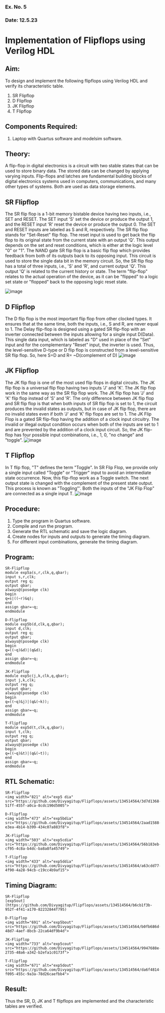 ### Ex. No. 5
### Date: 12.5.23
# Implementation of Flipflops using Verilog HDL
## Aim:
To design and implement the following flipflops using Verilog HDL and verify its characteristic table.
1.	SR Flipflop
2.	D Flipflop
3.	JK Flipflop
4.	T Flipflop
## Components Required:
1.	Laptop with Quartus software and modelsim software.
## Theory:
A flip-flop in digital electronics is a circuit with two stable states that can be used to store binary data. The stored data can be changed by applying varying inputs. Flip-flops and latches are fundamental building blocks of digital electronics systems used in computers, communications, and many other types of systems. Both are used as data storage elements.
## SR Flipflop
The SR flip flop is a 1-bit memory bistable device having two inputs, i.e., SET and RESET. The SET input 'S' set the device or produce the output 1, and the RESET input 'R' reset the device or produce the output 0. The SET and RESET inputs are labeled as S and R, respectively.
The SR flip flop stands for "Set-Reset" flip flop. The reset input is used to get back the flip flop to its original state from the current state with an output 'Q'. This output depends on the set and reset conditions, which is either at the logic level "0" or "1".
The NAND gate SR flip flop is a basic flip flop which provides feedback from both of its outputs back to its opposing input. This circuit is used to store the single data bit in the memory circuit. So, the SR flip flop has a total of three inputs, i.e., 'S' and 'R', and current output 'Q'. This output 'Q' is related to the current history or state. The term "flip-flop" relates to the actual operation of the device, as it can be "flipped" to a logic set state or "flopped" back to the opposing logic reset state.

![image](https://github.com/rvinifa/Flipflops/assets/133735746/725727f1-85ef-4b56-8fb5-5fd470d8d207)
 

## D Flipflop
The D flip flop is the most important flip flop from other clocked types. It ensures that at the same time, both the inputs, i.e., S and R, are never equal to 1. The Delay flip-flop is designed using a gated SR flip-flop with an inverter connected between the inputs allowing for a single input D(Data).
This single data input, which is labeled as "D" used in place of the "Set" input and for the complementary "Reset" input, the inverter is used. Thus, the level-sensitive D-type or D flip flop is constructed from a level-sensitive SR flip flop.
So, here S=D and R= ~D(complement of D)
![image](https://github.com/rvinifa/Flipflops/assets/133735746/c9c8383d-6f6d-48c6-b35b-2a2fa28178ed)
 
## JK Flipflop
The JK flip flop is one of the most used flip flops in digital circuits. The JK flip flop is a universal flip flop having two inputs 'J' and 'K'. The JK flip flop work in the same way as the SR flip flop work. The JK flip flop has 'J' and 'K' flip flop instead of 'S' and 'R'. The only difference between JK flip flop and SR flip flop is that when both inputs of SR flip flop is set to 1, the circuit produces the invalid states as outputs, but in case of JK flip flop, there are no invalid states even if both 'J' and 'K' flip flops are set to 1. The JK Flip Flop is a gated SR flip-flop having the addition of a clock input circuitry. The invalid or illegal output condition occurs when both of the inputs are set to 1 and are prevented by the addition of a clock input circuit. So, the JK flip-flop has four possible input combinations, i.e., 1, 0, "no change" and "toggle". 
 ![image](https://github.com/rvinifa/Flipflops/assets/133735746/ad5d7905-7ed9-4ddb-ba91-4e284fc151d6)


## T Flipflop
In T flip flop, "T" defines the term "Toggle". In SR Flip Flop, we provide only a single input called "Toggle" or "Trigger" input to avoid an intermediate state occurrence. Now, this flip-flop work as a Toggle switch. The next output state is changed with the complement of the present state output. This process is known as "Toggling"'. Both the inputs of the "JK Flip Flop" are connected as a single input T.
 ![image](https://github.com/rvinifa/Flipflops/assets/133735746/d8ebd20c-4a91-4496-bd67-2239ab1a0798)

## Procedure:
1.	Type the program in Quartus software.
2.	Compile and run the program.
3.	Generate the RTL schematic and save the logic diagram.
4.	Create nodes for inputs and outputs to generate the timing diagram.
5.	For different input combinations, generate the timing diagram.


## Program:
~~~
SR-Flipflop
module exp5a(s,r,clk,q,qbar);
input s,r,clk;
output reg q;
output qbar;
always@(posedge clk)
begin
q=s|((~r)&q);
end
assign qbar=~q;
endmodule
~~~
~~~
D-Flipflop
module exp5b(d,clk,q,qbar);
input d,clk;
output reg q;
output qbar;
always@(posedge clk)
begin
q=((~q)&d)|(q&d);
end
assign qbar=~q;
endmodule
~~~
~~~
JK-Flipflop
module exp5c(j,k,clk,q,qbar);
input j,k,clk;
output reg q;
output qbar;
always@(posedge clk)
begin
q=((~q)&j)|(q&(~k));
end
assign qbar=~q;
endmodule
~~~
~~~
T-Flipflop
module exp5d(t,clk,q,qbar);
input t,clk;
output reg q;
output qbar;
always@(posedge clk)
begin
q=((~q)&t)|(q&(~t));
end
assign qbar=~q;
endmodule
~~~

## RTL Schematic:
~~~
SR-Flipflop
<img width="821" alt="exp5 dia" src="https://github.com/Divyagitup/Flipflops/assets/134514564/3d7d1368-51ff-455f-a0ca-8cdc190d5005">
~~~
~~~
D-Flipflop
<img width="473" alt="exp5bdia" src="https://github.com/Divyagitup/Flipflops/assets/134514564/2aad1588-e3ea-4b14-b399-434c07a883f8">
~~~
~~~
JK-Flipflop
<img width="503" alt="exp5cdia" src="https://github.com/Divyagitup/Flipflops/assets/134514564/56b183eb-cf95-4c8a-b4dc-ba8a8fa45749">
~~~
~~~
T-Flipflop
<img width="433" alt="exp5ddia" src="https://github.com/Divyagitup/Flipflops/assets/134514564/a63cdd77-4f90-4a28-94cb-c19cc4b9af15">
~~~




## Timing Diagram:
~~~
SR-Flipflop
[exp5out](https://github.com/Divyagitup/Flipflops/assets/134514564/b6cb1f3b-952f-4f41-a170-82232844f795)
~~~
~~~
D-Flipflop
<img width="691" alt="exp5bout" src="https://github.com/Divyagitup/Flipflops/assets/134514564/b0fb686d-48d7-4aef-8bcb-22ca64df9b4d"> 
~~~
~~~
JK-Flipflop
<img width="733" alt="exp5cout" src="https://github.com/Divyagitup/Flipflops/assets/134514564/9947688e-2735-48a6-a342-b2efa1c0173f">
~~~
~~~
T-Flipflop
<img width="671" alt="exp5dout" src="https://github.com/Divyagitup/Flipflops/assets/134514564/da6f4814-f095-455c-9a3a-78d26caefbb4">
~~~

## Result:
Thus the SR, D, JK and T flipflops are implemented and the characteristic tables are verified.

